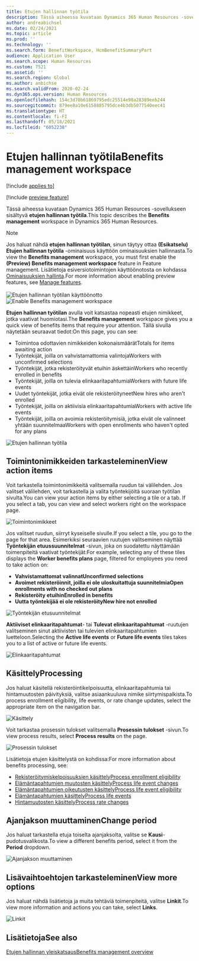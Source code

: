 ```yaml
---
title: Etujen hallinnan työtila
description: Tässä aiheessa kuvataan Dynamics 365 Human Resources -sovellukseen sisältyvä etujen hallinnan työtila.
author: andreabichsel
ms.date: 02/24/2021
ms.topic: article
ms.prod: ''
ms.technology: ''
ms.search.form: BenefitWorkspace, HcmBenefitSummaryPart
audience: Application User
ms.search.scope: Human Resources
ms.custom: 7521
ms.assetid: ''
ms.search.region: Global
ms.author: anbichse
ms.search.validFrom: 2020-02-24
ms.dyn365.ops.version: Human Resources
ms.openlocfilehash: 154c3d70b61869795edc25514e98a28389eeb244
ms.sourcegitcommit: 879ee8a10e6158885795dce4b3db5077540eec41
ms.translationtype: HT
ms.contentlocale: fi-FI
ms.lasthandoff: 05/18/2021
ms.locfileid: "6052238"
---
```

# <a name="benefits-management-workspace"></a><span data-ttu-id="e330e-103">Etujen hallinnan työtila</span><span class="sxs-lookup"><span data-stu-id="e330e-103">Benefits management workspace</span></span>

[!include [applies to](../includes/applies-to-hr.md)]

[!include [preview feature](./includes/preview-feature.md)]

<span data-ttu-id="e330e-104">Tässä aiheessa kuvataan Dynamics 365 Human Resources -sovellukseen sisältyvä **etujen hallinnan työtila**.</span><span class="sxs-lookup"><span data-stu-id="e330e-104">This topic describes the **Benefits management** workspace in Dynamics 365 Human Resources.</span></span>

> [!NOTE]
> <span data-ttu-id="e330e-105">Jos haluat nähdä **etujen hallinnan työtilan**, sinun täytyy ottaa **(Esikatselu) Etujen hallinnan työtila** -ominaisuus käyttöön ominaisuuksien hallinnasta.</span><span class="sxs-lookup"><span data-stu-id="e330e-105">To view the **Benefits management** workspace, you must first enable the **(Preview) Benefits management workspace** feature in Feature management.</span></span> <span data-ttu-id="e330e-106">Lisätietoja esiversiotoimintojen käyttöönotosta on kohdassa [Ominaisuuksien hallinta](../hr-admin-manage-features.md).</span><span class="sxs-lookup"><span data-stu-id="e330e-106">For more information about enabling preview features, see [Manage features](../hr-admin-manage-features.md).</span></span><br><br><span data-ttu-id="e330e-107">![Etujen hallinnan työtilan käyttöönotto](./media/hr-benefits-management-workspace-enable.png)</span><span class="sxs-lookup"><span data-stu-id="e330e-107">![Enable Benefits management workspace](./media/hr-benefits-management-workspace-enable.png)</span></span>

<span data-ttu-id="e330e-108">**Etujen hallinnan työtilan** avulla voit katsastaa nopeasti etujen nimikkeet, jotka vaativat huomiotasi.</span><span class="sxs-lookup"><span data-stu-id="e330e-108">The **Benefits management** workspace gives you a quick view of benefits items that require your attention.</span></span> <span data-ttu-id="e330e-109">Tällä sivulla näytetään seuraavat tiedot:</span><span class="sxs-lookup"><span data-stu-id="e330e-109">On this page, you can see:</span></span>

- <span data-ttu-id="e330e-110">Toimintoa odottavien nimikkeiden kokonaismäärät</span><span class="sxs-lookup"><span data-stu-id="e330e-110">Totals for items awaiting action</span></span>
- <span data-ttu-id="e330e-111">Työntekijät, joilla on vahvistamattomia valintoja</span><span class="sxs-lookup"><span data-stu-id="e330e-111">Workers with unconfirmed selections</span></span>
- <span data-ttu-id="e330e-112">Työntekijät, jotka rekisteröityvät etuihin äskettäin</span><span class="sxs-lookup"><span data-stu-id="e330e-112">Workers who recently enrolled in benefits</span></span>
- <span data-ttu-id="e330e-113">Työntekijät, joilla on tulevia elinkaaritapahtumia</span><span class="sxs-lookup"><span data-stu-id="e330e-113">Workers with future life events</span></span>
- <span data-ttu-id="e330e-114">Uudet työntekijät, jotka eivät ole rekisteröityneet</span><span class="sxs-lookup"><span data-stu-id="e330e-114">New hires who aren't enrolled</span></span>
- <span data-ttu-id="e330e-115">Työntekijät, joilla on aktiivisia elinkaaritapahtumia</span><span class="sxs-lookup"><span data-stu-id="e330e-115">Workers with active life events</span></span>
- <span data-ttu-id="e330e-116">Työntekijät, joilla on avoimia rekisteröitymisiä, jotka eivät ole valinneet yhtään suunnitelmaa</span><span class="sxs-lookup"><span data-stu-id="e330e-116">Workers with open enrollments who haven't opted for any plans</span></span>

![Etujen hallinnan työtila](./media/hr-benefits-management-workspace.png)

## <a name="view-action-items"></a><span data-ttu-id="e330e-118">Toimintonimikkeiden tarkasteleminen</span><span class="sxs-lookup"><span data-stu-id="e330e-118">View action items</span></span>

<span data-ttu-id="e330e-119">Voit tarkastella toimintonimikkeitä valitsemalla ruudun tai välilehden. Jos valitset välilehden, voit tarkastella ja valita työntekijöitä suoraan työtilan sivulta.</span><span class="sxs-lookup"><span data-stu-id="e330e-119">You can view your action items by either selecting a tile or a tab. If you select a tab, you can view and select workers right on the workspace page.</span></span>

![Toimintonimikkeet](./media/hr-benefits-management-workspace-action-items.png)

<span data-ttu-id="e330e-121">Jos valitset ruudun, siirryt kyseiselle sivulle.</span><span class="sxs-lookup"><span data-stu-id="e330e-121">If you select a tile, you go to the page for that area.</span></span> <span data-ttu-id="e330e-122">Esimerkiksi seuraavien ruutujen valitseminen näyttää **Työntekijän etuussuunnitelmat** -sivun, joka on suodatettu näyttämään toimenpiteitä vaativat työntekijät:</span><span class="sxs-lookup"><span data-stu-id="e330e-122">For example, selecting any of these tiles displays the **Worker benefits plans** page, filtered for employees you need to take action on:</span></span>

- <span data-ttu-id="e330e-123">**Vahvistamattomat valinnat**</span><span class="sxs-lookup"><span data-stu-id="e330e-123">**Unconfirmed selections**</span></span>
- <span data-ttu-id="e330e-124">**Avoimet rekisteröinnit, joilla ei ole uloskuitattuja suunnitelmia**</span><span class="sxs-lookup"><span data-stu-id="e330e-124">**Open enrollments with no checked out plans**</span></span>
- <span data-ttu-id="e330e-125">**Rekisteröity etuihin**</span><span class="sxs-lookup"><span data-stu-id="e330e-125">**Enrolled in benefits**</span></span>
- <span data-ttu-id="e330e-126">**Uutta työntekijää ei ole rekisteröity**</span><span class="sxs-lookup"><span data-stu-id="e330e-126">**New hire not enrolled**</span></span>

![Työntekijän etusuunnitelmat](./media/hr-benefits-management-workspace-plans.png)

<span data-ttu-id="e330e-128">**Aktiiviset elinkaaritapahtumat**- tai **Tulevat elinkaaritapahtumat** -ruutujen valitseminen sinut aktiivisten tai tulevien elinkaaritapahtumien luetteloon.</span><span class="sxs-lookup"><span data-stu-id="e330e-128">Selecting the **Active life events** or **Future life events** tiles takes you to a list of active or future life events.</span></span>

![Elinkaaritapahtumat](./media/hr-benefits-management-workspace-life-events.png)

## <a name="processing"></a><span data-ttu-id="e330e-130">Käsittely</span><span class="sxs-lookup"><span data-stu-id="e330e-130">Processing</span></span>

<span data-ttu-id="e330e-131">Jos haluat käsitellä rekisteröintikelpoisuutta, elinkaaritapahtumia tai hintamuutosten päivityksiä, valitse asiaankuuluva nimike siirtymispalkista.</span><span class="sxs-lookup"><span data-stu-id="e330e-131">To process enrollment eligibility, life events, or rate change updates, select the appropriate item on the navigation bar.</span></span>

![Käsittely](./media/hr-benefits-management-workspace-processing.png)

<span data-ttu-id="e330e-133">Voit tarkastaa prosessin tulokset valitsemalla **Prosessin tulokset** -sivun.</span><span class="sxs-lookup"><span data-stu-id="e330e-133">To view process results, select **Process results** on the page.</span></span>

![Prosessin tulokset](./media/hr-benefits-management-workspace-process-results.png)

<span data-ttu-id="e330e-135">Lisätietoja etujen käsittelystä on kohdissa:</span><span class="sxs-lookup"><span data-stu-id="e330e-135">For more information about benefits processing, see:</span></span>

- [<span data-ttu-id="e330e-136">Rekisteröitymiskelpoisuuksien käsittely</span><span class="sxs-lookup"><span data-stu-id="e330e-136">Process enrollment eligibility</span></span>](hr-benefits-process-enrollment-eligibility.md)
- [<span data-ttu-id="e330e-137">Elämäntapahtumien muutosten käsittely</span><span class="sxs-lookup"><span data-stu-id="e330e-137">Process life event changes</span></span>](hr-benefits-process-life-event-changes.md)
- [<span data-ttu-id="e330e-138">Elämäntapahtumien oikeutusten käsittely</span><span class="sxs-lookup"><span data-stu-id="e330e-138">Process life event eligibility</span></span>](hr-benefits-process-life-event-eligibility.md)
- [<span data-ttu-id="e330e-139">Elämäntapahtumien käsittely</span><span class="sxs-lookup"><span data-stu-id="e330e-139">Process life events</span></span>](hr-benefits-process-life-events.md)
- [<span data-ttu-id="e330e-140">Hintamuutosten käsittely</span><span class="sxs-lookup"><span data-stu-id="e330e-140">Process rate changes</span></span>](hr-benefits-process-rate-changes.md)

## <a name="change-period"></a><span data-ttu-id="e330e-141">Ajanjakson muuttaminen</span><span class="sxs-lookup"><span data-stu-id="e330e-141">Change period</span></span>

<span data-ttu-id="e330e-142">Jos haluat tarkastella etuja toiselta ajanjaksolta, valitse se **Kausi**-pudotusvalikosta.</span><span class="sxs-lookup"><span data-stu-id="e330e-142">To view a different benefits period, select it from the **Period** dropdown.</span></span>

![Ajanjakson muuttaminen](./media/hr-benefits-management-workspace-period.png)

## <a name="view-more-options"></a><span data-ttu-id="e330e-144">Lisävaihtoehtojen tarkasteleminen</span><span class="sxs-lookup"><span data-stu-id="e330e-144">View more options</span></span>

<span data-ttu-id="e330e-145">Jos haluat nähdä lisätietoja ja muita tehtäviä toimenpiteitä, valitse **Linkit**.</span><span class="sxs-lookup"><span data-stu-id="e330e-145">To view more information and actions you can take, select **Links**.</span></span>

![Linkit](./media/hr-benefits-management-workspace-links.png)

## <a name="see-also"></a><span data-ttu-id="e330e-147">Lisätietoja</span><span class="sxs-lookup"><span data-stu-id="e330e-147">See also</span></span>

[<span data-ttu-id="e330e-148">Etujen hallinnan yleiskatsaus</span><span class="sxs-lookup"><span data-stu-id="e330e-148">Benefits management overview</span></span>](hr-benefits-management-overview.md)